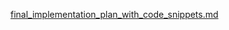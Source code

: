 [final_implementation_plan_with_code_snippets.md](https://github.com/user-attachments/files/21261563/final_implementation_plan_with_code_snippets.md)

